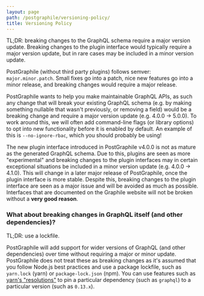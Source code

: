 ```yaml
---
layout: page
path: /postgraphile/versioning-policy/
title: Versioning Policy
---
```


TL;DR: breaking changes to the GraphQL schema require a major version update.
Breaking changes to the plugin interface would typically require a major version
update, but in rare cases may be included in a minor version update.

PostGraphile (without third party plugins) follows semver: `major.minor.patch`.
Small fixes go into a patch, nice new features go into a minor release, and
breaking changes would require a major release.

PostGraphile wants to help you make maintainable GraphQL APIs, as such any
change that will break your existing GraphQL schema (e.g. by making something
nullable that wasn't previously, or removing a field) would be a breaking change
and require a major version update (e.g. 4.0.0 -> 5.0.0). To work around this,
we will often add command-line flags (or library options) to opt into new
functionality before it is enabled by default. An example of this is
`--no-ignore-rbac`, which you should probably be using!

The new plugin interface introduced in PostGraphile v4.0.0 is not as mature as
the generated GraphQL schema. Due to this, plugins are seen as more
"experimental" and breaking changes to the plugin interfaces may in certain
exceptional situations be included in a minor version update (e.g. 4.0.0 ->
4.1.0). This will change in a later major release of PostGraphile, once the
plugin interface is more stable. Despite this, breaking changes to the plugin
interface are seen as a major issue and will be avoided as much as possible.
Interfaces that are documented on the Graphile website will not be broken
without a **very good reason**.

### What about breaking changes in GraphQL itself (and other dependencies)?

TL;DR: use a lockfile.

PostGraphile will add support for wider versions of GraphQL (and other
dependencies) over time without requiring a major or minor update. PostGraphile
does not treat these as breaking changes as it's assumed that you follow Node.js
best practices and use a package lockfile, such as `yarn.lock` (yarn) or
`package-lock.json` (npm). You can use features such as
[yarn's "resolutions"](https://yarnpkg.com/lang/en/docs/selective-version-resolutions/)
to pin a particular dependency (such as `graphql`) to a particular version (such
as `0.13.x`).
